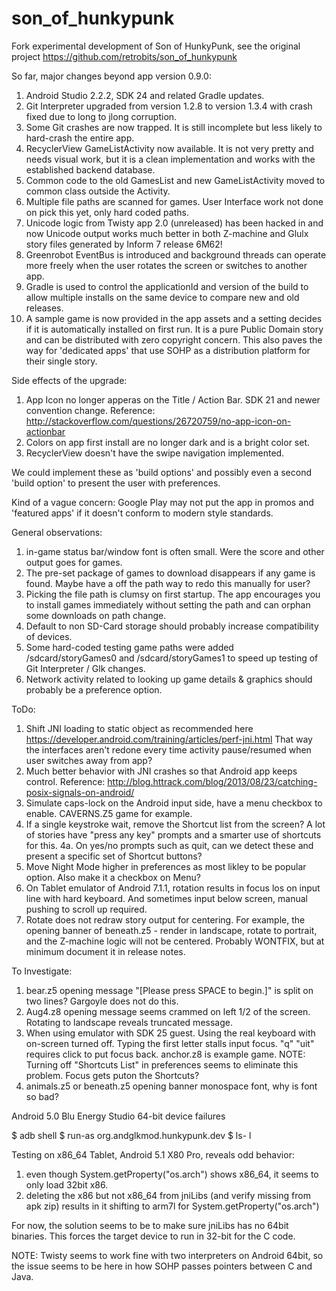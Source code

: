 # son_of_hunkypunk

Fork experimental development of Son of HunkyPunk, see the original project https://github.com/retrobits/son_of_hunkypunk

So far, major changes beyond app version 0.9.0:

 1. Android Studio 2.2.2, SDK 24 and related Gradle updates.
 2. Git Interpreter upgraded from version 1.2.8 to version 1.3.4 with crash fixed due to long to jlong corruption.
 3. Some Git crashes are now trapped. It is still incomplete but less likely to hard-crash the entire app.
 4. RecyclerView GameListActivity now available. It is not very pretty and needs visual work, but it is a clean implementation and works with the established backend database.
 5. Common code to the old GamesList and new GameListActivity moved to common class outside the Activity.
 6. Multiple file paths are scanned for games. User Interface work not done on pick this yet, only hard coded paths.
 7. Unicode logic from Twisty app 2.0 (unreleased) has been hacked in and now Unicode output works much better in both Z-machine and Glulx story files generated by Inform 7 release 6M62!
 8. Greenrobot EventBus is introduced and background threads can operate more freely when the user rotates the screen or switches to another app.
 9. Gradle is used to control the applicationId and version of the build to allow multiple installs on the same device to compare new and old releases.
10. A sample game is now provided in the app assets and a setting decides if it is automatically installed on first run. It is a pure Public Domain story and can be distributed with zero copyright concern. This also paves the way for 'dedicated apps' that use SOHP as a distribution platform for their single story.

Side effects of the upgrade:

1. App Icon no longer apperas on the Title / Action Bar.  SDK 21 and newer convention change. Reference: http://stackoverflow.com/questions/26720759/no-app-icon-on-actionbar
2. Colors on app first install are no longer dark and is a bright color set.
3. RecyclerView doesn't have the swipe navigation implemented.

We could implement these as 'build options' and possibly even a second 'build option' to present the user with preferences.

Kind of a vague concern: Google Play may not put the app in promos and 'featured apps' if it doesn't conform to modern style standards.

General observations:

1. in-game status bar/window font is often small. Were the score and other output goes for games.
2. The pre-set package of games to download disappears if any game is found. Maybe have a off the path way to redo this manually for user?
3. Picking the file path is clumsy on first startup. The app encourages you to install games immediately without setting the path and can orphan some downloads on path change.
4. Default to non SD-Card storage should probably increase compatibility of devices.
5. Some hard-coded testing game paths were added /sdcard/storyGames0 and /sdcard/storyGames1 to speed up testing of Git Interpreter / Glk changes.
6. Network activity related to looking up game details & graphics should probably be a preference option.

ToDo:

1. Shift JNI loading to static object as recommended here https://developer.android.com/training/articles/perf-jni.html
  That way the interfaces aren't redone every time activity pause/resumed when user switches away from app?
2. Much better behavior with JNI crashes so that Android app keeps control. Reference: http://blog.httrack.com/blog/2013/08/23/catching-posix-signals-on-android/  
3. Simulate caps-lock on the Android input side, have a menu checkbox to enable. CAVERNS.Z5 game for example.
4. If a single keystroke wait, remove the Shortcut list from the screen? A lot of stories have "press any key" prompts and a smarter use of shortcuts for this.
4a. On yes/no prompts such as quit, can we detect these and present a specific set of Shortcut buttons?
5. Move Night Mode higher in preferences as most likley to be popular option. Also make it a checkbox on Menu?
6. On Tablet emulator of Android 7.1.1, rotation results in focus los on input line with hard keyboard. And sometimes input below screen, manual pushing to scroll up required.
7. Rotate does not redraw story output for centering. For example, the opening banner of beneath.z5 - render in landscape, rotate to portrait, and the Z-machine logic will not be centered.  Probably WONTFIX, but at minimum document it in release notes.

To Investigate:

1. bear.z5 opening message "[Please press SPACE to begin.]" is split on two lines? Gargoyle does not do this.
2. Aug4.z8 opening message seems crammed on left 1/2 of the screen. Rotating to landscape reveals truncated message.
3. When using emulator with SDK 25 guest. Using the real keyboard with on-screen turned off. Typing the first letter stalls input focus. "q" "uit" requires click to put focus back. anchor.z8 is example game. NOTE: Turning off "Shortcuts List" in preferences seems to eliminate this problem. Focus gets puton the Shortcuts?
4. animals.z5 or beneath.z5 opening banner monospace font, why is font so bad?

Android 5.0 Blu Energy Studio 64-bit device failures

$ adb shell
$ run-as org.andglkmod.hunkypunk.dev
$ ls- l

Testing on x86_64 Tablet, Android 5.1 X80 Pro, reveals odd behavior:

1. even though System.getProperty("os.arch") shows x86_64, it seems to only load 32bit x86.
2. deleting the x86 but not x86_64 from jniLibs (and verify missing from apk zip) results in it shifting to arm7l for System.getProperty("os.arch")

For now, the solution seems to be to make sure jniLibs has no 64bit binaries.  This forces the target device to run in 32-bit for the C code.
 
NOTE: Twisty seems to work fine with two interpreters on Android 64bit, so the issue seems to be here in how SOHP passes pointers between C and Java.
